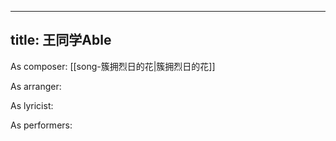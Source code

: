 
---
title: 王同学Able
---
As composer: [[song-簇拥烈日的花|簇拥烈日的花]]

As arranger: 

As lyricist: 

As performers: 

